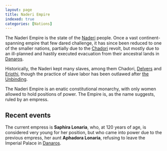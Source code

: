 ```yaml
---
layout: page
title: Naderi Empire
indexed: true
categories: [Nations]
---
```


The Naderi Empire is the state of the [Naderi](/races/naderi) people. Once a vast continent-spanning empire that few dared
challenge, it has since been reduced to one of the smaller nations, partially due to the [Chadori](/races/chadori) revolt,
but mostly due to an ill-planned and hastily executed evacuation from their ancestral lands in [Danaros](/locations/danaros).

Historically, the Naderi kept many slaves, among them Chadori, [Delvers](/races/delvers) and [Eriothi](/races/eriothi),
though the practice of slave labor has been outlawed after [the Unbinding](/history/the-unbinding).

The Naderi Empire is an enatic constitutional monarchy, with only women allowed to hold positions of power. The Empire is,
as the name suggests, ruled by an empress.

## Recent events

The current empress is **Saphira Lonaria**, who, at 120 years of age, is considered very young for her position, but who
came into power due to the previous empress, her aunt **Aphadora Lonaria**, refusing to leave the Imperial Palace in [Danaros](/locations/danaros).